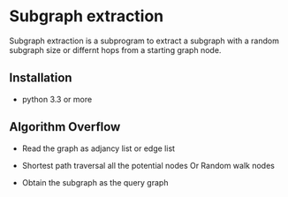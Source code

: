 
# Subgraph extraction

Subgraph extraction is a subprogram to extract a subgraph with a random subgraph size or differnt hops from a starting graph node.



## Installation  

- python 3.3 or more



## Algorithm Overflow

- Read the graph as adjancy list or edge list
- Shortest path traversal all the potential nodes Or Random walk nodes

- Obtain the subgraph as the query graph

